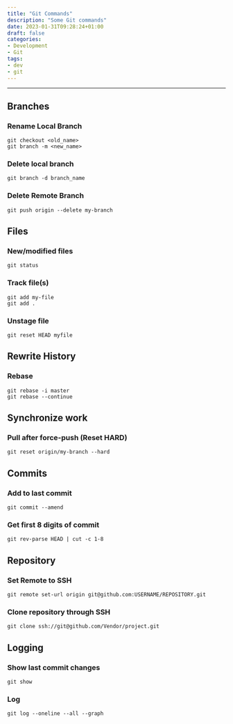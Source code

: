 ```yaml
---
title: "Git Commands"
description: "Some Git commands"
date: 2023-01-31T09:28:24+01:00
draft: false
categories:
- Development
- Git
tags:
- dev
- git
---
```

---

## Branches

### Rename  Local Branch

```
git checkout <old_name>
git branch -m <new_name>
```
### Delete local branch
```
git branch -d branch_name
```
### Delete Remote Branch

```
git push origin --delete my-branch
```

## Files

### New/modified files
```
git status
```

### Track file(s)

```
git add my-file
git add .
```

### Unstage file

```
git reset HEAD myfile
```

## Rewrite History

### Rebase

```
git rebase -i master
git rebase --continue
```

## Synchronize work

### Pull after force-push (Reset HARD)

```
git reset origin/my-branch --hard
```

## Commits

### Add to last commit

```
git commit --amend
```

### Get first 8 digits of commit

```
git rev-parse HEAD | cut -c 1-8
```

## Repository

### Set Remote to SSH

```
git remote set-url origin git@github.com:USERNAME/REPOSITORY.git
```

### Clone repository through SSH

```
git clone ssh://git@github.com/Vendor/project.git
```

## Logging

### Show last commit changes

```
git show
```

### Log

```
git log --oneline --all --graph
```

